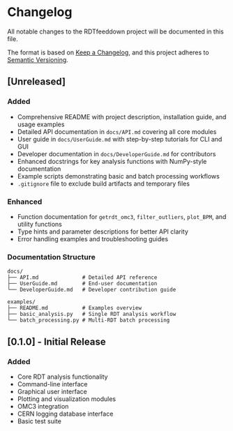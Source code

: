# Changelog

All notable changes to the RDTfeeddown project will be documented in this file.

The format is based on [Keep a Changelog](https://keepachangelog.com/en/1.0.0/),
and this project adheres to [Semantic Versioning](https://semver.org/spec/v2.0.0.html).

## [Unreleased]

### Added
- Comprehensive README with project description, installation guide, and usage examples
- Detailed API documentation in `docs/API.md` covering all core modules
- User guide in `docs/UserGuide.md` with step-by-step tutorials for CLI and GUI
- Developer documentation in `docs/DeveloperGuide.md` for contributors
- Enhanced docstrings for key analysis functions with NumPy-style documentation
- Example scripts demonstrating basic and batch processing workflows
- `.gitignore` file to exclude build artifacts and temporary files

### Enhanced
- Function documentation for `getrdt_omc3`, `filter_outliers`, `plot_BPM`, and utility functions
- Type hints and parameter descriptions for better API clarity
- Error handling examples and troubleshooting guides

### Documentation Structure
```
docs/
├── API.md              # Detailed API reference
├── UserGuide.md        # End-user documentation
└── DeveloperGuide.md   # Developer contribution guide

examples/
├── README.md           # Examples overview
├── basic_analysis.py   # Single RDT analysis workflow
└── batch_processing.py # Multi-RDT batch processing
```

## [0.1.0] - Initial Release

### Added
- Core RDT analysis functionality
- Command-line interface
- Graphical user interface
- Plotting and visualization modules
- OMC3 integration
- CERN logging database interface
- Basic test suite